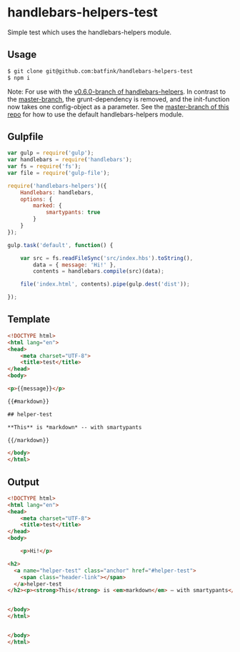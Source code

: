 handlebars-helpers-test
=======================

Simple test which uses the handlebars-helpers module.

## Usage

```bash
$ git clone git@github.com:batfink/handlebars-helpers-test
$ npm i
```

Note: For use with the [v0.6.0-branch of handlebars-helpers](https://github.com/assemble/handlebars-helpers/tree/v0.6.0).
In contrast to the [master-branch](https://github.com/assemble/handlebars-helpers/tree/master),
the grunt-dependency is removed, and the init-function now takes one config-object as a parameter.
See the [master-branch of this repo](https://github.com/batfink/handlebars-helpers-test/tree/master) for how to use the default handlebars-helpers module.

## Gulpfile

```js
var gulp = require('gulp');
var handlebars = require('handlebars');
var fs = require('fs');
var file = require('gulp-file');

require('handlebars-helpers')({
    Handlebars: handlebars,
    options: {
        marked: {
            smartypants: true
        }
    }
});

gulp.task('default', function() {

    var src = fs.readFileSync('src/index.hbs').toString(),
        data = { message: 'Hi!' },
        contents = handlebars.compile(src)(data);

    file('index.html', contents).pipe(gulp.dest('dist'));

});
```

## Template
```html
<!DOCTYPE html>
<html lang="en">
<head>
    <meta charset="UTF-8">
    <title>test</title>
</head>
<body>

<p>{{message}}</p>

{{#markdown}}

## helper-test

**This** is *markdown* -- with smartypants

{{/markdown}}

</body>
</html>
```

## Output
```html
<!DOCTYPE html>
<html lang="en">
<head>
    <meta charset="UTF-8">
    <title>test</title>
</head>
<body>

    <p>Hi!</p>

<h2>
  <a name="helper-test" class="anchor" href="#helper-test">
    <span class="header-link"></span>
  </a>helper-test
</h2><p><strong>This</strong> is <em>markdown</em> — with smartypants</p>


</body>
</html>


</body>
</html>
```
